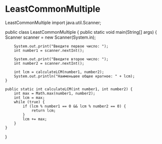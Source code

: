 # LeastCommonMultiple
LeastCommonMultiple
import java.util.Scanner;

public class LeastCommonMultiple {
    public static void main(String[] args) {
        Scanner scanner = new Scanner(System.in);

        System.out.print("Введите первое число: ");
        int number1 = scanner.nextInt();

        System.out.print("Введите второе число: ");
        int number2 = scanner.nextInt();

        int lcm = calculateLCM(number1, number2);
        System.out.println("Наименьшее общее кратное: " + lcm);
    }

    public static int calculateLCM(int number1, int number2) {
        int max = Math.max(number1, number2);
        int lcm = max;
        while (true) {
            if (lcm % number1 == 0 && lcm % number2 == 0) {
                return lcm;
            }
            lcm += max;
        }
    }
}
